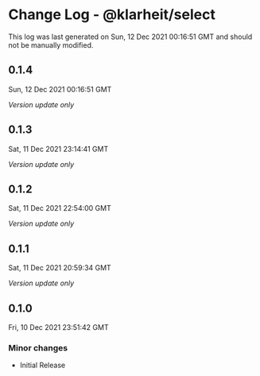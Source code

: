 # Change Log - @klarheit/select

This log was last generated on Sun, 12 Dec 2021 00:16:51 GMT and should not be manually modified.

## 0.1.4
Sun, 12 Dec 2021 00:16:51 GMT

_Version update only_

## 0.1.3
Sat, 11 Dec 2021 23:14:41 GMT

_Version update only_

## 0.1.2
Sat, 11 Dec 2021 22:54:00 GMT

_Version update only_

## 0.1.1
Sat, 11 Dec 2021 20:59:34 GMT

_Version update only_

## 0.1.0
Fri, 10 Dec 2021 23:51:42 GMT

### Minor changes

- Initial Release

